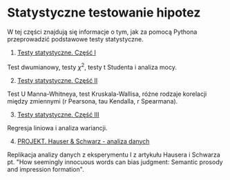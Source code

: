 # Statystyczne testowanie hipotez

W tej części znajdują się informacje o tym, jak za pomocą Pythona przeprowadzić podstawowe testy statystyczne.

1. [Testy statystyczne. Część I](01.%20Testy%20statystyczne.%20Część%20I.ipynb)

Test dwumianowy, testy $\chi^2$, testy t Studenta i analiza mocy.

2. [Testy statystyczne. Część II](02.%20Testy%20statystyczne.%20Część%20II.ipynb)

Test U Manna-Whitneya, test Kruskala-Wallisa, różne rodzaje korelacji między zmiennymi (r Pearsona, tau Kendalla, r Spearmana).

3. [Testy statystyczne. Część III](03.%20Testy%20statystyczne.%20Część%20III.ipynb)

Regresja liniowa i analiza wariancji.

4. [PROJEKT. Hauser & Schwarz - analiza danych](04.%20PROJEKT.%20Hauser%20%26%20Schwarz%20-%20analiza%20danych.ipynb)

Replikacja analizy danych z eksperymentu I z artykułu Hausera i Schwarza pt. "How seemingly innocuous words can bias judgment: Semantic prosody and impression formation".
